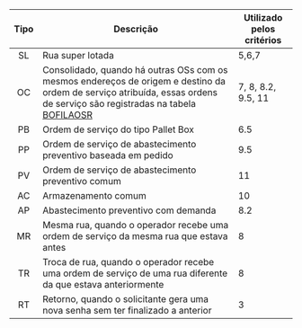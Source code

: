 | Tipo | Descrição                                                                                                                                                                                              | Utilizado pelos critérios |
| :--: | ------------------------------------------------------------------------------------------------------------------------------------------------------------------------------------------------------ | ------------------------- |
|  SL  | Rua super lotada                                                                                                                                                                                       | 5,6,7                     |
|  OC  | Consolidado, quando há outras OSs com os mesmos endereços de origem e destino da ordem de serviço atribuída, essas ordens de serviço são registradas na tabela [BOFILAOSR](./banco_dados.md#bofilaosr) | 7, 8, 8.2, 9.5, 11        |
|  PB  | Ordem de serviço do tipo Pallet Box                                                                                                                                                                    | 6.5                       |
|  PP  | Ordem de serviço de abastecimento preventivo baseada em pedido                                                                                                                                         | 9.5                       |
|  PV  | Ordem de serviço de abastecimento preventivo comum                                                                                                                                                     | 11                        |
|  AC  | Armazenamento comum                                                                                                                                                                                    | 10                        |
|  AP  | Abastecimento preventivo com demanda                                                                                                                                                                   | 8.2                       |
|  MR  | Mesma rua, quando o operador recebe uma ordem de serviço da mesma rua que estava antes                                                                                                                 | 8                         |
|  TR  | Troca de rua, quando o operador recebe uma ordem de serviço de uma rua diferente da que estava anteriormente                                                                                           | 8                         |
|  RT  | Retorno, quando o solicitante gera uma nova senha sem ter finalizado a anterior                                                                                                                        | 3                         |
